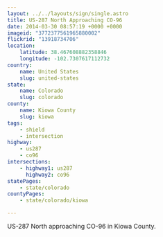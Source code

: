 ```yaml
---
layout: ../../layouts/sign/single.astro
title: US-287 North Approaching CO-96
date: 2014-03-30 08:57:19 +0000 +0000
imageid: "3772377561965880002"
flickrid: "13918734706"
location:
    latitude: 38.467608882358846
    longitude: -102.7307617112732
country:
    name: United States
    slug: united-states
state:
    name: Colorado
    slug: colorado
county:
    name: Kiowa County
    slug: kiowa
tags:
    - shield
    - intersection
highway:
    - us287
    - co96
intersections:
    - highway1: us287
      highway2: co96
statePages:
    - state/colorado
countyPages:
    - state/colorado/kiowa

---
```

US-287 North approaching CO-96 in Kiowa County.
